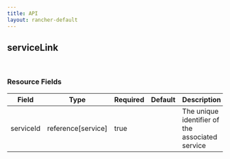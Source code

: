 ```yaml
---
title: API
layout: rancher-default
---
```


## serviceLink




​​
### Resource Fields

Field | Type | Required | Default | Description
---|---|---|---|---
serviceId | reference[service] | true | <no value> | The unique identifier of the associated service


